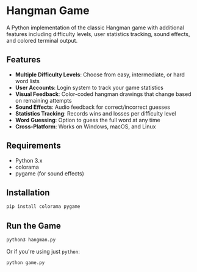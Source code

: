 # Hangman Game

A Python implementation of the classic Hangman game with additional features including difficulty levels, user statistics tracking, sound effects, and colored terminal output.

## Features

- **Multiple Difficulty Levels**: Choose from easy, intermediate, or hard word lists
- **User Accounts**: Login system to track your game statistics
- **Visual Feedback**: Color-coded hangman drawings that change based on remaining attempts
- **Sound Effects**: Audio feedback for correct/incorrect guesses
- **Statistics Tracking**: Records wins and losses per difficulty level
- **Word Guessing**: Option to guess the full word at any time
- **Cross-Platform**: Works on Windows, macOS, and Linux

## Requirements

- Python 3.x
- colorama
- pygame (for sound effects)

## Installation

```bash
pip install colorama pygame
```

## Run the Game

```bash
python3 hangman.py
```

Or if you're using just `python`:

```bash
python game.py
```